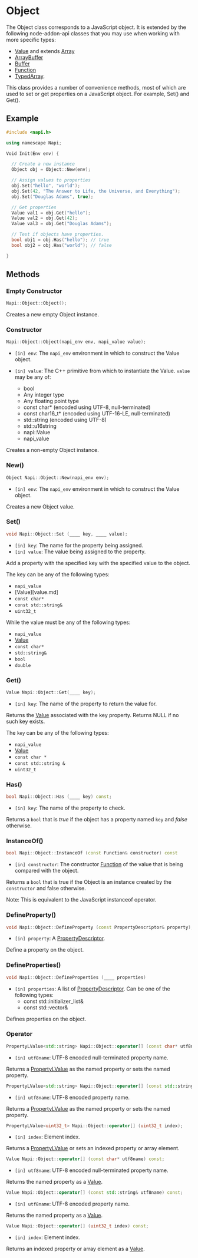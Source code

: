# Object

The Object class corresponds to a JavaScript object. It is extended by the following node-addon-api classes that you may use when working with more specific types:

- [Value](value.md) and extends [Array](array.md)
- [ArrayBuffer](array_buffer.md)
- [Buffer<T>](buffer.md)
- [Function](function.md)
- [TypedArray](typed_array.md). 

This class provides a number of convenience methods, most of which are used to set or get properties on a JavaScript object. For example, Set() and Get().

## Example
```cpp
#include <napi.h>

using namescape Napi;

Void Init(Env env) {

  // Create a new instance
  Object obj = Object::New(env);

  // Assign values to properties
  obj.Set("hello", "world");
  obj.Set(42, "The Answer to Life, the Universe, and Everything");
  obj.Set("Douglas Adams", true);

  // Get properties
  Value val1 = obj.Get("hello");
  Value val2 = obj.Get(42);
  Value val3 = obj.Get("Douglas Adams");

  // Test if objects have properties.
  bool obj1 = obj.Has("hello"); // true
  bool obj2 = obj.Has("world"); // false

}
```

## Methods

### Empty Constructor 

```cpp
Napi::Object::Object();
```
Creates a new empty Object instance. 

### Constructor

```cpp
Napi::Object::Object(napi_env env, napi_value value);
```
- `[in] env`: The `napi_env` environment in which to construct the Value object.

- `[in] value`: The C++ primitive from which to instantiate the Value. `value` may be any of:
  - bool
  - Any integer type
  - Any floating point type
  - const char* (encoded using UTF-8, null-terminated)
  - const char16_t* (encoded using UTF-16-LE, null-terminated)
  - std::string (encoded using UTF-8)
  - std::u16string
  - napi::Value
  - napi_value

Creates a non-empty Object instance.

### New()

```cpp
Object Napi::Object::New(napi_env env);
```
- `[in] env`: The `napi_env` environment in which to construct the Value object.

Creates a new Object value.

### Set() 

```cpp
void Napi::Object::Set (____ key, ____ value);
```
- `[in] key`: The name for the property being assigned.
- `[in] value`: The value being assigned to the property.

Add a property with the specified key with the specified value to the object.

The key can be any of the following types:
- `napi_value`
- [Value][value.md]
- `const char*`
- `const std::string&`
- `uint32_t`

While the value must be any of the following types:
- `napi_value`
- [Value](value.md)
- `const char*`
- `std::string&`
- `bool`
- `double`

### Get()

```cpp
Value Napi::Object::Get(____ key);
```
- `[in] key`: The name of the property to return the value for.

Returns the [Value](value.md) associated with the key property. Returns NULL if no such key exists.

The `key` can be any of the following types:
- `napi_value`
- [Value](value.md)
- `const char *`
- `const std::string &`
- `uint32_t`

### Has()

```cpp
bool Napi::Object::Has (____ key) const;
```
- `[in] key`: The name of the property to check.

Returns a `bool` that is *true* if the object has a property named `key` and *false* otherwise.

### InstanceOf()

```cpp
bool Napi::Object::InstanceOf (const Function& constructor) const
```
- `[in] constructor`: The constructor [Function](function.md) of the value that is being compared with the object.

Returns a `bool` that is true if the Object is an instance created by the `constructor` and false otherwise.

Note: This is equivalent to the JavaScript instanceof operator.

### DefineProperty()

```cpp
void Napi::Object::DefineProperty (const PropertyDescriptor& property);
```
- `[in] property`: A [PropertyDescriptor](propertydescriptor.md).

Define a property on the object.

### DefineProperties()

```cpp
void Napi::Object::DefineProperties (____ properties)
```
- `[in] properties`: A list of [PropertyDescriptor](propertydescriptor.md). Can be one of the following types:
	- const std::initializer_list<PropertyDescriptor>&
	- const std::vector<PropertyDescriptor>&

Defines properties on the object.

### Operator[]()

```cpp
PropertyLValue<std::string> Napi::Object::operator[] (const char* utf8name);
```
- `[in] utf8name`: UTF-8 encoded null-terminated property name.

Returns a [PropertyLValue](propertylvalue.md) as the named property or sets the named property.

```cpp
PropertyLValue<std::string> Napi::Object::operator[] (const std::string& utf8name);
```
- `[in] utf8name`: UTF-8 encoded property name.

Returns a [PropertyLValue](propertylvalue.md) as the named property or sets the named property.

```cpp
PropertyLValue<uint32_t> Napi::Object::operator[] (uint32_t index);
```
- `[in] index`: Element index.

Returns a [PropertyLValue](propertylvalue.md) or sets an indexed property or array element.

```cpp
Value Napi::Object::operator[] (const char* utf8name) const;
```
- `[in] utf8name`: UTF-8 encoded null-terminated property name.

Returns the named property as a [Value](value.md).

```cpp
Value Napi::Object::operator[] (const std::string& utf8name) const;
```
- `[in] utf8name`: UTF-8 encoded property name.

Returns the named property as a [Value](value.md).

```cpp
Value Napi::Object::operator[] (uint32_t index) const;
```
- `[in] index`: Element index.

Returns an indexed property or array element as a [Value](value.md).
